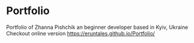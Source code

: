 # Portfolio
Portfolio of Zhanna Pishchik an beginner developer based in Kyiv, Ukraine
Checkout online version https://eruntales.github.io/Portfolio/
